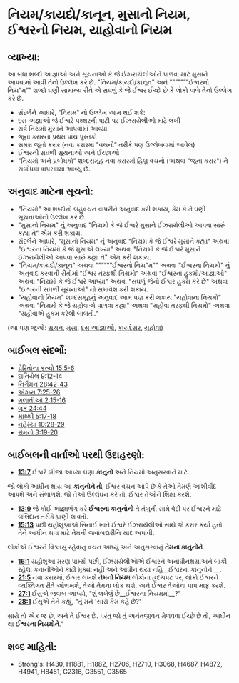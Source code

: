 # નિયમ/કાયદો/કાનૂન, મુસાનો નિયમ, ઈશ્વરનો નિયમ, યાહોવાનો નિયમ 

## વ્યાખ્યા: 

આ બધા શબ્દો આજ્ઞાઓ અને સૂચનાઓ કે જે ઈઝરાયેલીઓને પાળવા માટે મુસાને આપવામાં આવી તેનો ઉલ્લેખ કરે છે.
"નિયમ/કાયદો/કાનૂન" અને “””””””ઈશ્વરનો નિય”મ”” શબ્દો ઘણી સામાન્ય રીતે એ સઘળું કે જે ઈશ્વર ઈચ્છે છે કે લોકો પાળે તેનો ઉલ્લેખ કરે છે.

* સંદર્ભને આધારે, "નિયમ" નો ઉલ્લેખ આમ થઈ શકે:
* દસ અજ્ઞાઓ જે ઈશ્વરે પથ્થરની પાટી પર ઈઝરાયેલીઓ માટે લખી
* સર્વ નિયમો મુસાને આપવામાં આવ્યા
* જૂના કરારના પ્રથમ પાંચ પુસ્તકો
* સમગ્ર જૂનો કરાર (નવા કરારમાં "વચનો" તરીકે પણ ઉલ્લેખવામાં આવેલ)
* ઈશ્વરની સઘળી સૂચનાઓ અને ઈચ્છાઓ
* "નિયમો અને પ્રબોધકો" શબ્દસમૂહ નવા કરારમાં હિબ્રૂ વચનો (અથવા "જૂના કરાર") ને સંબોધવા વાપરવામાં આવ્યું છે.

## અનુવાદ માટેના સૂચનો: 

* "નિયમો" આ શબ્દોનો બહુવચન વાપરીને અનુવાદ કરી શકાય, કેમ કે તે ઘણી સૂચનાઓનો ઉલ્લેખ કરે છે.
* "મુસાનો નિયમ" નું અનુવાદ "નિયમો કે જે ઈશ્વરે મુસાને ઈઝરાયેલીઓ આપવા સારું કહ્યા તે" એમ કરી શકાય.
* સંદર્ભને આધારે, "મુસાનો નિયમ" નું અનુવાદ "નિયમ કે જે ઈશ્વરે મુસાને કહ્યા" અથવા "ઈશ્વરના નિયમો કે જે મુસાએ લખ્યા" અથવા "નિયમો કે જે ઈશ્વરે મુસાને ઈઝરાયેલીઓ આપવા સારું કહ્યા તે" એમ કરી શકાય.
* "નિયમ/કાયદો/કાનૂન" અથવા ””””””ઈશ્વરનો નિય”મ”” અથવા "ઈશ્વરના નિયમો" નું અનુવાદ કરવાની રીતોમાં "ઈશ્વર તરફથી નિયમો" અથવા "ઈશ્વરના હુકમો/આજ્ઞાઓ" અથવા "નિયમો કે જે ઈશ્વરે આપ્યા" અથવા "સઘળું જેનો ઈશ્વર હુકમ કરે છે" અથવા "ઈશ્વરની સઘળી સૂચનાઓ" નો સમાવેશ કરી શકાય.
* "યહોવાનો નિયમ" શબ્દસમૂહનું અનુવાદ આમ પણ કરી શકાય "યહોવાના નિયમો" અથવા "નિયમો કે જે યહોવાએ પાળવા કહ્યા" અથવા "યહોવા તરફથી નિયમો" અથવા "યહોવાએ હુકમ કરેલી બાબતો."

(આ પણ જુઓ: [સૂચન](../other/instruct.md), [મુસા](../names/moses.md), [દસ આજ્ઞાઓ](../other/tencommandments.md), [કાયદેસર](../other/lawful.md), [યહોવા](../kt/yahweh.md))

## બાઈબલ સંદર્ભો: 

* [પ્રેરિતોના કૃત્યો 15:5-6](rc://gu/tn/help/act/15/05)
* [દાનિયેલ 9:12-14](rc://gu/tn/help/dan/09/12)
* [નિર્ગમન 28:42-43](rc://gu/tn/help/exo/28/42)
* [એઝરા 7:25-26](rc://gu/tn/help/ezr/07/25)
* [ગલાતીઓ 2:15-16](rc://gu/tn/help/gal/02/15)
* [લૂક 24:44](rc://gu/tn/help/luk/24/44)
* [માથ્થી 5:17-18](rc://gu/tn/help/mat/05/17)
* [નહેમ્યા 10:28-29](rc://gu/tn/help/neh/10/28)
* [રોમનો 3:19-20](rc://gu/tn/help/rom/03/19)

## બાઈબલની વાર્તાઓ પરથી ઉદાહરણો: 

* __[13:7](rc://gu/tn/help/obs/13/07)__ ઈશ્વરે બીજા આપ્યા ઘણા __કાનુનો__  અને નિયમો અનુસરવાને માટે.

જો લોકો આધીન થાય આ __કાનુનોને તો__, ઈશ્વર વચન આપે છે કે તેઓ તેમણે આશીર્વાદ આપશે અને સંભાળશે.
જો તેઓ ઉલ્લંઘન કરે તો, ઈશ્વર તેઓને શિક્ષા કરશે.

* __[13:9](rc://gu/tn/help/obs/13/09)__ જે કોઈ આજ્ઞાભંગ કરે __ઈશ્વરના કાનુનોનો__  તે તંબુની સામે વેદી પર ઈશ્વરને માટે બલિદાન તરીકે પ્રાણી લાવતો.
* __[15:13](rc://gu/tn/help/obs/15/13)__ પછી યહોશુઆએ સિનાઈ ખાતે ઈશ્વરે ઈઝરાયેલીઓ સાથે જે કરાર કર્યો હતો તેને આધીન થવા માટે તેમની જવાબદારીનિ યાદ અપાવી.

લોકોએ ઈશ્વરને વિશ્વાસુ રહેવાનુ વચન આપ્યું અને અનુસરવાનું __તેમના કાનુનોને__.

* __[16:1](rc://gu/tn/help/obs/16/01)__ યહોશુઆ મરણ પામ્યો પછી, ઈઝરાયેલીઓએ ઈશ્વરને અનાધીનથયાઅને બાકી રહેલા કનાનીઓને કાઢી મૂક્યા નહીં અને આધીન થયા નહિ__ઈશ્વરના કાનુનોને __.
* __[21:5](rc://gu/tn/help/obs/21/05)__ નવા કરારમાં, ઈશ્વર લખશે __તેમનો નિયમ__  લોકોના હ્રદયપટ પર, લોકો ઈશ્વરને વ્યક્તિગત રીતે ઓળખશે, તેઓ તેમના લોક થશે, અને ઈશ્વર તેઓના પાપ માફ કરશે.
* __[27:1](rc://gu/tn/help/obs/27/01)__ ઈસુએ જવાબ આપ્યો, "શું લખેલું છે__ઈશ્વરના નિયમમાં__?"
* __[28:1](rc://gu/tn/help/obs/28/01)__ ઈસુએ તેને કહ્યું, "તું મને 'સારો કેમ કહે છે?'

સારો તો એક જ છે, અને તે ઈશ્વર છે.
પરંતુ જો તું અનંતજીવન મેળવવા ઈચ્છે છે તો, આધીન થા __ઈશ્વરના નિયમોને__."

## શબ્દ માહિતી: 

* Strong's: H430, H1881, H1882, H2706, H2710, H3068, H4687, H4872, H4941, H8451, G2316, G3551, G3565
